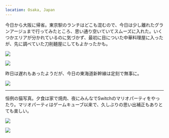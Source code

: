 ```yaml
---
location: Osaka, Japan
---
```


今日から大阪に帰省。東京駅のランチはどこも混むので、今日は少し離れたグランアージュまで行ってみたところ、思い通り空いていてスムーズに入れた。いくつかエリアが分かれているのに気づかず、最初に目についた中華料理屋に入ったが、先に調べていた刀削麺屋にしてもよかったかも。

![](https://photos.old.apkas.net/medium/202412/20241229-120208.webp)

![](https://photos.old.apkas.net/medium/202412/20241229-122319.webp)

昨日は遅れもあったようだが、今日の東海道新幹線は定刻で無事に。

![](https://photos.old.apkas.net/medium/202412/20241229-130327.webp)

---

恒例の猫写真。夕食は家で焼肉、夜にみんなでSwitchのマリオパーティをやったり。マリオパーティはゲームキューブ以来で、久しぶりの思い出補正もありとても楽しい。

![](https://photos.old.apkas.net/medium/202412/20241229-171752.webp)

![](https://photos.old.apkas.net/medium/202412/20241229-171842.webp)
